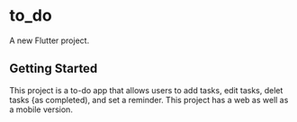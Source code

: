 # to_do

A new Flutter project.

## Getting Started

This project is a to-do app that allows users to add tasks, edit tasks, delet tasks {as completed), and set a reminder. This project has a web as well as a mobile version.

